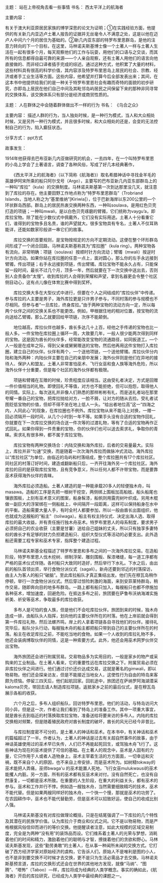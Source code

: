 主题： 站在上帝视角去看一些事情
书名： 西太平洋上的航海者

主要内容：

有关于澳大利亚原居民家族的博学深思的论文为证明；①在实践经验方面，他提供的有关新几内亚迈卢土著人报告的证据并无丝毫令人不满意之处，这是以他在迈卢人中间六个月的居住为基础的。②新几内亚东部的特罗布里恩群岛，是他的注意力转向的下一个目标，在这里，马林诺夫斯基博士像一个土著人一样与土著人生活在一起有很多个月，每天观察他们的工作与玩耍，用他们的口语与之交谈，而其所有的信息都得自最可靠的来源——个人亲自观察，还有土著人用他们的语言向他直接做的、而非经口译者插手完成的综述。通过这种方式，他积累了大量的材料，这些材料具有很高的科学价值，其内容涉及特罗布里恩岛上居民的社会、宗教、经济或者手工业生活等方面。这些内容，他希望并打算今后全部发表出来；其间，在这本书中他提供给我们的是一种关于特罗布里恩社会有趣而奇特的面貌的初步研究，亦即岛上居民在他们自己中间及其毗邻岛屿居民之间保留下来的那种非同寻常的交换体系，该交换体系只有部分是经济或商贸性质的。

主题： 人在群体之中会随着群体做出不一样的行为
书名： 《乌合之众》

主要内容： 描述人群的行为，当人独处时候，是一种行为模式，当人和大众相处时候，又是另外一种行为模式，并且很多时候，和大众相处的还是，会变的无法控制自己的行为，陷入癫狂状态。

分享方式： ppt方式






故事发生：

1914年他获得去巴布亚新几内亚做研究的机会，一去四年，在一个叫特罗布里恩的小岛上学会了土著语言，调查了各种风俗，写成了好几本经典著作，


　　《西太平洋上的航海者》（以下简称《航海者》）取名希腊神话中寻找金羊毛的英雄伊阿宋所乘的船只阿尔戈号（Argo），主要写的巴布亚新几内亚东部群岛上的一种叫“库拉”（kula）的交换制度。马林诺夫斯基第一次到达那里没几天，就注意到了库拉的存在。他主要田野工作地点称为“特罗布里恩群岛”（Trobriand Islands，当地人称之为“基里维纳”[Kiriwia]），位于巴新海岸以东200公里的―个环状群岛西部。群岛上的居民热衷交换两种东西，一种叫soulava，是用红色贝壳打造的项链；一种叫mwali，是以白色贝壳琢磨的臂镯，它们统称为vaygu’a，即库拉宝物。除了能在少数仪式中佩戴外，它们没有实际用途。土著人十分看重它们，谁得到的宝物多且名贵，谁的声望就大。很多宝物具有专名，土著人不仅耳熟能详，还能如数家珍般讲一串它们的故事。

　　库拉交换的首要规则，是宝物按规定的方向不定期流动。这便在整个环形群岛间形成了一个闭合回路，马林诺夫斯基称其为“库拉圈”（kula ring）。两种宝物各有流向，非常明确：项链（soulava）按顺时针方向流动；臂镯（mwali）按逆时针方向流动。如果你站在库拉圈的任意一点上，面对圆心，那么你的左手永远接到臂镯，传出项链；右手永远接到项链，传出臂镯。库拉宝物不能永久占有，只能保留一段时间，最长不过几个月，顶多一年，然后就要在下一次交换中送出去，否则别人会责备你“太慢”。收到库拉的人会得到荣耀和声望，拿到名器更会令整个社区侧目动心，这有点儿像在体育比赛中得到奖杯。

　　库拉交换大多在大型仪式中进行，但要在个人之间结成的“库拉伙伴”中传递。参与库拉的人主要是男子，海外库拉更是只许男子参与，不同村落的参与规模也不尽相同。但参与者“一旦库拉，终身库拉。”由于两种宝物的流动方向一定，所以每两个伙伴之间的交换关系也不能更改。例如，甲根据住地的相对位置，按宝物的流向送给乙臂镯，那么乙就要回给甲项链，次序不能颠倒。

　　地位越高，库拉伙伴也越多，酋长多达几十上百，经他之手传递的宝物也比一般人多。一件宝物在库拉圈上循环一周，大致要几年，一般人很少能两次得到同样的宝物。这是因为酋长的伙伴多，经常能改变宝物的流通路径，如同扳道工。—个人一般是在成年之际，得到父亲或舅舅赠送的宝物，然后他再用这件宝物打入库拉圈，建立自己的伙伴。伙伴有两个，一个送他项链，一个送他臂镯。库拉伙伴分内陆和海外两种：内陆伙伴主要在自己的亲朋中发展；海外伙伴则是他们在异地的接待人、保护人和盟友。土著人非常害怕巫术、飞行女巫和食人族等海外危险，所以海外伙伴十分重要，但是每个社区的海外伙伴都有极限。

　　项链和臂镯在互赠的时候，珍贵程度应该相当。这由受礼者决定，方式是回赠一件价值相当的礼物。即使回礼不等值，对方也不能拒绝，但可以抱怨，取得他人的同情。实际上，每次送礼并非像人们熟悉的那样彬彬有礼，而是送礼者站在那里夸耀一番自己的宝物，把库拉抛给对方，一脸不屑，让对方的随从去捡。受礼者试图贬低宝物的价值，但却不得不坐在地上低人一头。“给出者地位高”这一“四海之内，人同此心”的现象，在库拉圈也不例外。库拉宝物从来不能马上对换，一赠一回必须隔开一段时间，从几个小时到一年不等。如果手头没有合适的宝物作回礼，你就要在下一次库拉交换的场合送一件次等的过渡礼物，等有了合适的宝物再作正式回礼。如果你得到一件贵重的宝物，你的伙伴们也可以送去索求礼，争取你的青睐。索求礼有很多种，都不属于库拉宝物。

　　库拉宝物有两种交换场合：内陆交换和海外库拉，后者的交易量最大。实际上，库拉并非“匀速”交换，而是随着一次次海外库拉而做脉冲式流动。海外库拉以“库拉社区”为单位，由临近的岛屿和村落结成，整个库拉圈共有17个库拉社区。同社区的村落订好时间，建造或翻新船只后，一齐开往海外另一个库拉社区。海外库拉的目的是获取库拉宝物，且有竞争意义，所以任何人都不许带宝物，而是要靠巫术获得海外伙伴的青睐。

　　海外库拉必须造船。土著人建造的是一种能承载20多人的轻便独木舟，叫masawa。造船的工序是先把一根树干挖空，两侧绑上围板加高船舷，船头船尾也镶嵌围板，上刻有巫术意义的图案，船身髹漆，船帆则用露兜树叶织成。另用木棍做一副巨大的浮架绑在一侧船舷上，中间隔开一段距离，这样可以保持船身在水中的平衡。造船需要大量人手，有时全村人都要参加，所以一般由酋长出面组织，他也就成为这艘船的“船主”（toliwaga）。船主有权主持仪式、决定出海人选、取得库拉的最大收益，并有责任施行独木舟巫术。特罗布里恩人的母系制度，要求男子必须把自己的农业收获（主要是甘薯）送给自己姐妹的丈夫，所以只有独享多妻特权的酋长才有足够的财力负担建造船只、组织大型仪式等活动的必要支出。此外造船还需要工程专家和巫术专家，指挥整个建造过程。

　　马林诺夫斯基全程描述了特罗布里恩和多布之间的一次海外库拉交易。在造船阶段，特罗布里恩人伐木挖树、绑制浮架、雕刻围板、髹漆堵缝，每一道工序都有严格的巫术仪式伴随。各村船只大致同时造好，然后举行下水礼。下水之后，由出航的船队首领出资，举行食物分派仪式（sagali）。新舟还要到邻近的村落探访，由主人为客人的船只“破脑”。至此库拉船队才真正集结出发。他们先在穆瓦岛稍作停顿，举行一次食物分派仪式。然后穿过惊险刺激的海面，来到安菲莱特群岛，稍作交易，随即奔向目的地多布群岛。一路上都有船只加入，每艘船只也都不停施加各种巫术，增加速度，回避危险。在抵达多布之前，旅团要在萨鲁布沃纳海滩实施祈美、祈安等巫术，争取最多的库拉收获。

　　多布人是可怕的食人族，但是他们不会吃库拉伙伴。旅团到来的时候，独木舟连成一排，由船队头人指挥，划向他的主要伙伴所在的村落。他在上岸前就会得到第一件库拉礼物，然后法螺齐鸣，岸上的人拿着项链各自寻找他扪的伙伴。接待礼完毕后，船队分头行动，每艘独木舟的船主都把船只带到自己的主要伙伴所在的村落。船主在收足库拉之前，不能吃当地的食物。如果一个人收到的库拉礼物不多，他还会装病博取伙伴的同情，这是一种索要方式。此外，他还会用巫术网罗伙伴交出宝物。

　　海外旅团还会进行附属贸易。交易物品多为实用目的，一般是家乡的物产或采购来的工业制品。在土著人看来，它的重要性远在库拉交换之下。附属贸易必须在非库拉伙伴之间进行。他们通过讨价还价达成交易，这就是著名的gimwali，即以物易物。他们还会探亲访友，但是不能接近当地女人，这使性行为自由的特岛来客颇为烦恼。停留三四天后，他们起航回家。回航途中，旅团还在萨纳罗阿海湖潜采kaloma贝壳，带回去请人制造库拉项链。返抵家乡之前的最后仪式，是在穆瓦岛展示各船的收获。

　　六个月之后，多布人组织船队，回访特罗布里恩。他们的活动，与特岛访问大同小异。但是这一次，作者让我们看到了特岛上的准备工作。其中一项重大事宜，就是酋长去到临近的村落换取库拉宝物，准备送给将要来访的多布人。内陆的库拉交换相对频繁，但是随着殖民政府对酋长制度的破坏，酋长的风光已经今非昔比。

　　与库拉制度密不可分的，是土著人的神话和巫术。在本书中，有关神话和巫术的篇幅超过了一半。作者认为，土著人的神话是过去有关超自然事件的故事，由于神话英雄使用过的巫术早已失传，人们已不再能起死回生，或驾独木舟飞行了。这些神话为现在的巫术提供了可信的基础。在土著人的观念中，巫术是人固有的力量，它只作用于人或者人造物身上。巫术主宰着生活的方方面面，一切幸运和灾祸，既不来自个人的原因，也不来自上帝安排，而是巫术所为。如树精tokway的巫术能把人弄痛，巫师bwaga'u 的巫术能置人死地，飞行女巫mulukwausi的巫术能攫人内脏。另一方面，所有的巫术都有反巫术来对付。没有自然死亡，也没有自然康复，一切都是巫术所致。在重要的人生阶段，在重大的利益关头，都有巫术的参与。巫术和工作并行不悖。例如造一艘独木舟，当然需要细致精巧的技术，巫术不能代替。但是如果两艘同样好的独木舟，一个快一个慢，那就是巫术的功劳了。在农园耕作中，巫术也不能代替勤劳，但是巫术可以招致好运，使自己的收成比别人强。

　　马林诺夫斯基没有对库拉做理论概括，只是在结尾强调了一下库拉的几个特性及其潜在的民族学价值。认为库拉介于商业和仪式之间。它不是以物易物，而是严格根据风俗信仰而进行的等价交换。他提醒读者注意，如此大规模的区域交易制度，完全是为两种“没有用”的装饰品而设。它们维系着土著人的光荣与梦想，消耗着他们的时间和精力，激励着他们的聪明与才智，撩拨着他们的贪欲和野心。马林诺夫斯基发现，这些“勤劳勇敢”的土著人，在从事一种闻所未闻的交换方式。它打破了西方经济学家对原始经济的虡构，它告诉人们，原始人不是唯利是图的小人，也不是非到要交换不可时候才去交换，更不是只为生活必需品才去交换。马林诺夫斯基预言道，库拉的交换形式还会在世界的其他地方发现，就像“马纳”、“图腾”、“塔怖”（Taboo）—样，库拉将成为经典的人类学概念。事实的确如此，《航海者》开启的库拉研究，已经成为人类学中最经典的课题之一。
